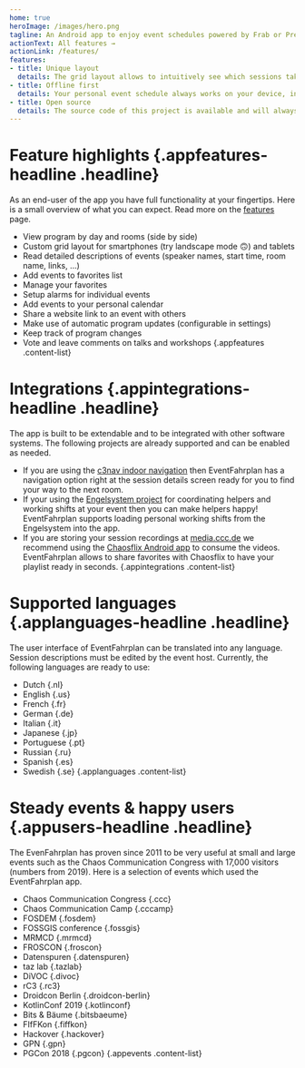 ```yaml
---
home: true
heroImage: /images/hero.png
tagline: An Android app to enjoy event schedules powered by Frab or Pretalx.
actionText: All features →
actionLink: /features/
features:
- title: Unique layout
  details: The grid layout allows to intuitively see which sessions take place in parallel or overlap.
- title: Offline first
  details: Your personal event schedule always works on your device, independent of your connectivity status.
- title: Open source
  details: The source code of this project is available and will always be accessible for you in the future.
---
```


# Feature highlights {.appfeatures-headline .headline}
As an end-user of the app you have full functionality at your fingertips. Here is a small overview of what you can expect. Read more on the [features](features) page.
* View program by day and rooms (side by side)
* Custom grid layout for smartphones (try landscape mode 🙃) and tablets
* Read detailed descriptions of events (speaker names, start time, room name, links, ...)
* Add events to favorites list
* Manage your favorites
* Setup alarms for individual events
* Add events to your personal calendar
* Share a website link to an event with others
* Make use of automatic program updates (configurable in settings)
* Keep track of program changes
* Vote and leave comments on talks and workshops
{.appfeatures .content-list}

# Integrations {.appintegrations-headline .headline}
The app is built to be extendable and to be integrated with other software systems. The following projects are already supported and can be enabled as needed.
* If you are using the [c3nav indoor navigation](https://c3nav.de) then EventFahrplan has a navigation option right at the session details screen ready for you to find your way to the next room.
* If your using the [Engelsystem project](https://engelsystem.de) for coordinating helpers and working shifts at your event then you can make helpers happy! EventFahrplan supports loading personal working shifts from the Engelsystem into the app.
* If you are storing your session recordings at [media.ccc.de](http://media.ccc.de) we recommend using the [Chaosflix Android app](https://github.com/NiciDieNase/chaosflix) to consume the videos. EventFahrplan allows to share favorites with Chaosflix to have your playlist ready in seconds.
{.appintegrations .content-list}

# Supported languages {.applanguages-headline .headline}
The user interface of EventFahrplan can be translated into any language. Session descriptions must be edited by the event host. Currently, the following languages are ready to use:
* Dutch {.nl}
* English {.us}
* French {.fr}
* German {.de}
* Italian {.it}
* Japanese {.jp}
* Portuguese {.pt}
* Russian {.ru}
* Spanish {.es}
* Swedish {.se}
{.applanguages .content-list}

# Steady events & happy users {.appusers-headline .headline}
The EvenFahrplan has proven since 2011 to be very useful at small and large events such as the Chaos Communication Congress with 17,000 visitors (numbers from 2019). Here is a selection of events which used the EventFahrplan app.
* Chaos Communication Congress {.ccc}
* Chaos Communication Camp {.cccamp}
* FOSDEM {.fosdem}
* FOSSGIS conference {.fossgis}
* MRMCD {.mrmcd}
* FROSCON {.froscon}
* Datenspuren {.datenspuren}
* taz lab {.tazlab}
* DiVOC {.divoc}
* rC3 {.rc3}
* Droidcon Berlin {.droidcon-berlin}
* KotlinConf 2019 {.kotlinconf}
* Bits & Bäume {.bitsbaeume}
* FIfFKon {.fiffkon}
* Hackover {.hackover}
* GPN {.gpn}
* PGCon 2018 {.pgcon}
{.appevents .content-list}

<CommonFooter />
